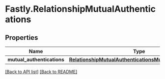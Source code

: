 # Fastly.RelationshipMutualAuthentications

## Properties

Name | Type | Description | Notes
------------ | ------------- | ------------- | -------------
**mutual_authentications** | [**RelationshipMutualAuthenticationsMutualAuthentications**](RelationshipMutualAuthenticationsMutualAuthentications.md) |  | [optional] 


[[Back to API list]](../../README.md#endpoints) [[Back to README]](../../README.md)
